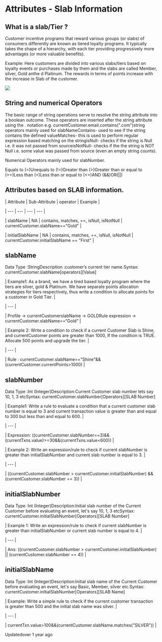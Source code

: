 # Attributes - Slab Information

## What is a slab/Tier ?

Customer incentive programs that reward various groups (or slabs) of consumers differently are known as tiered loyalty programs. It typically takes the shape of a hierarchy, with each tier providing progressively more advantages (or more valuable benefits).

Example: Here customers are divided into various slabs/tiers based on loyalty events or purchases made by them and the slabs are called Member, silver, Gold anthe d Platinum. The rewards in terms of points increase with the increase in Slab of the customer.

![](https://files.readme.io/9d1e8f4-image.png)

## String and numerical Operators

The basic range of string operations serve to resolve the string attribute into a boolean outcome. These operators are inserted after the string attribute using the . notation e.g. currentCustomer.email.contains(".com")string operators mainly used for slabNameContains- used to see if the string contains the defined valueMatches- this is used to perform regular expression based matching on the stringisNull- checks if the string is Null i.e. it was not passed from sourceisNotNull- checks if the the string is NOT Null i.e. some value was passed from source (even an empty string counts).

Numerical Operators mainly used for slabNumber.

Equals to (=)Unequals to (!=)Greater than (>)Greater than or equal to (>=)Less than (<)Less than or equal to (<=)AND (&&)OR(||)

## Attributes based on SLAB information.

| Attribute | Sub-Attribute | operator | Example |

| --- | --- | --- | --- |

| slabName | NA | contains, matches, ==, isNull, isNotNull | currentCustomer.slabName=="Gold" |

| initialSlabName | NA | contains, matches, ==, isNull, isNotNull | currentCustomer.initialSlabName == "First" |



## slabName

Data Type :StringDescription :customer’s current tier name.Syntax: currentCustomer.slabName[operators][Value]

| Example1: As a brand, we have a tired based loyalty program where the tiers are silver, gold & Platinum. We have separate points allocation strategies for tiers respectively, thus write a condition to allocate points for a customer in Gold Tier. |

| --- |

| Profile -> currentCustomerslabName -> GOLDRule expression -> currentCustomer.slabName==“Gold” |



| Example 2: Write a condition to check if a current Customer Slab is Shine, and currentCustomer points are greater than 1000, If the condition is TRUE. Allocate 500 points and upgrade the tier. |

| --- |

| Rule : currentCustomer.slabName=="Shine"&&(currentCustomer.currentPoints>1000) |



## slabNumber

Data Type :Int (Integer)Description:Current Customer slab number lets say 10, 1, 3 etcSyntax: currentCustomer.slabNumber[Operators][SLAB Number]

| Example1: Write a rule to evaluate a condition that a current customer slab number is equal to 3 and current transaction value is greater than and equal to 300 but less than and equal to 600. |

| --- |

| Expression: ((currentCustomer.slabNumber==3)&&(currentTxns.value)>=30&&(currentTxns.value<600)) |



| Example 2: Write an expression/rule to check if current slabNumber is greater than initialSlabNumber and current slab number is equal to 3. |

| --- |

| ((currentCustomer.slabNumber > currentCustomer.initialSlabNumber) && (currentCustomer.slabNumber == 3)) |



## initialSlabNumber

Data Type :Int (Integer)Description:Initial slab number of the Current Customer before evaluating an event, let's say 10, 1, 3 etcSyntax: currentCustomer.initialSlabNumber[Operators][SLAB Number]

| Example 1: Write an expression/rule to check if current slabNumber is greater than initialSlabNumber or current slab number is equal to 4. |

| --- |

| Ans:  ((currentCustomer.slabNumber > currentCustomer.initialSlabNumber)  || (currentCustomer.slabNumber == 4)) |



## initialSlabName

Data Type :Int (Integer)Description:Initial slab name of the Current Customer before evaluating an event, let's say Basic, Member, silver etc.Syntax: currentCustomer.initialSlabNumber[Operators][SLAB Name]

| Example: Write a simple rule to check if the current customer transaction is greater than 500 and the initial slab name was silver. |

| --- |

| currentTxn.value>100&&(currentCustomer.slabName.matches("SILVER")) |



Updatedover 1 year ago